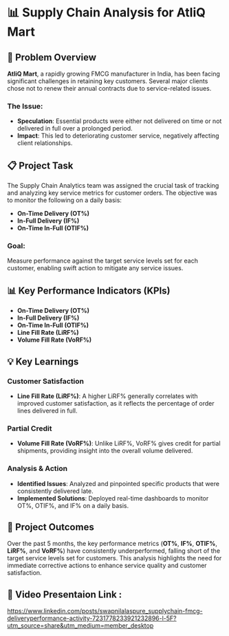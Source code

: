 

# 📊 Supply Chain Analysis for AtliQ Mart

## 🚚 Problem Overview
**AtliQ Mart**, a rapidly growing FMCG manufacturer in India, has been facing significant challenges in retaining key customers. Several major clients chose not to renew their annual contracts due to service-related issues.

### The Issue:
- **Speculation**: Essential products were either not delivered on time or not delivered in full over a prolonged period.
- **Impact**: This led to deteriorating customer service, negatively affecting client relationships.

## 📋 Project Task
The Supply Chain Analytics team was assigned the crucial task of tracking and analyzing key service metrics for customer orders. The objective was to monitor the following on a daily basis:

- **On-Time Delivery (OT%)**
- **In-Full Delivery (IF%)**
- **On-Time In-Full (OTIF%)**

### Goal:
Measure performance against the target service levels set for each customer, enabling swift action to mitigate any service issues.

## 📊 Key Performance Indicators (KPIs)
- **On-Time Delivery (OT%)**
- **In-Full Delivery (IF%)**
- **On-Time In-Full (OTIF%)**
- **Line Fill Rate (LiRF%)**
- **Volume Fill Rate (VoRF%)**

## 💡 Key Learnings
### Customer Satisfaction
- **Line Fill Rate (LiRF%)**: A higher LiRF% generally correlates with improved customer satisfaction, as it reflects the percentage of order lines delivered in full.
  
### Partial Credit
- **Volume Fill Rate (VoRF%)**: Unlike LiRF%, VoRF% gives credit for partial shipments, providing insight into the overall volume delivered.

### Analysis & Action
- **Identified Issues**: Analyzed and pinpointed specific products that were consistently delivered late.
- **Implemented Solutions**: Deployed real-time dashboards to monitor OT%, OTIF%, and IF% on a daily basis.

## 🚀 Project Outcomes
Over the past 5 months, the key performance metrics (**OT%**, **IF%**, **OTIF%**, **LiRF%**, and **VoRF%**) have consistently underperformed, falling short of the target service levels set for customers. This analysis highlights the need for immediate corrective actions to enhance service quality and customer satisfaction.

## 🚀 Video Presentaion Link :
https://www.linkedin.com/posts/swapnilalaspure_supplychain-fmcg-deliveryperformance-activity-7231778233921232896-l-5F?utm_source=share&utm_medium=member_desktop


